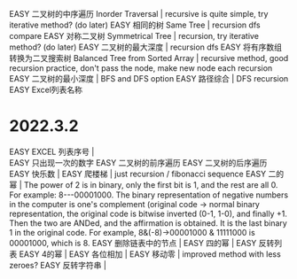 
EASY 二叉树的中序遍历 Inorder Traversal | recursive is quite simple, try iterative method? (do later)
EASY 相同的树 Same Tree | recursion dfs compare
EASY 对称二叉树 Symmetrical Tree | recursion, try iterative method? (do later)
EASY 二叉树的最大深度 | recursion dfs 
EASY 将有序数组转换为二叉搜索树 Balanced Tree from Sorted Array | recursive method, good recursion practice, don't pass the node, make new node each recursion
EASY 二叉树的最小深度 | BFS and DFS option
EASY 路径综合 | DFS recursion
EASY Excel列表名称


# 2022.3.2 
EASY EXCEL 列表序号 |  
EASY 只出现一次的数字
EASY 二叉树的前序遍历
EASY 二叉树的后序遍历
EASY 快乐数 |
EASY 爬楼梯 | just recursion / fibonacci sequence 
EASY 二的幂 | The power of 2 is in binary, only the first bit is 1, and the rest are all 0. For example: 8---00001000. The binary representation of negative numbers in the computer is one's complement (original code -> normal binary representation, the original code is bitwise inverted (0-1, 1-0), and finally +1. Then the two are ANDed, and the affirmation is obtained. It is the last binary 1 in the original code. For example, 8&(-8)->00001000 & 11111000 is 00001000, which is 8.
EASY 删除链表中的节点 | 
EASY 四的幂 |
EASY 反转列表 
EASY 4的幂 | 
EASY 各位相加 |
EASY 移动零 | improved method with less zeroes?
EASY 反转字符串 | 



